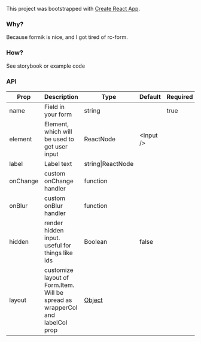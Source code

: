 This project was bootstrapped with [Create React App](https://github.com/facebook/create-react-app).


### Why?
Because formik is nice, and I got tired of rc-form.
### How?
See storybook or example code
### API
| Prop | Description | Type | Default | Required |
|----------|-------------------------------------------------------------------------------|---------------------------------------------------|------------|----------|
| name | Field in your form | string |  | true |
| element | Element, which will be used to get user input | ReactNode | \<Input /> |  |
| label | Label text | string\|ReactNode |  |  |
| onChange | custom onChange handler | function |  |  |
| onBlur | custom onBlur handler | function |  |  |
| hidden | render hidden input. useful for things like ids | Boolean | false |  |
| layout | customize layout of Form.Item. Will be spread as wrapperCol and labelCol prop | [Object](https://ant.design/components/grid/#Col) |  |  |